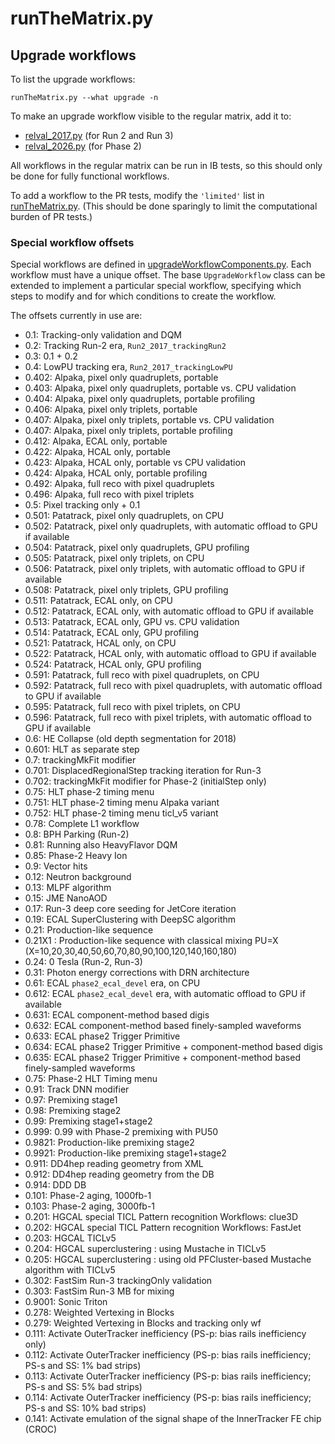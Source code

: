 # runTheMatrix.py

## Upgrade workflows

To list the upgrade workflows:
```
runTheMatrix.py --what upgrade -n
```

To make an upgrade workflow visible to the regular matrix, add it to:
* [relval_2017.py](./python/relval_2017.py) (for Run 2 and Run 3)
* [relval_2026.py](./python/relval_2026.py) (for Phase 2)

All workflows in the regular matrix can be run in IB tests,
so this should only be done for fully functional workflows.

To add a workflow to the PR tests, modify the `'limited'` list in
[runTheMatrix.py](./scripts/runTheMatrix.py).
(This should be done sparingly to limit the computational burden of PR tests.)

### Special workflow offsets

Special workflows are defined in [upgradeWorkflowComponents.py](./python/upgradeWorkflowComponents.py).
Each workflow must have a unique offset.
The base `UpgradeWorkflow` class can be extended to implement a particular special workflow,
specifying which steps to modify and for which conditions to create the workflow.

The offsets currently in use are:
* 0.1: Tracking-only validation and DQM
* 0.2: Tracking Run-2 era, `Run2_2017_trackingRun2`
* 0.3: 0.1 + 0.2
* 0.4: LowPU tracking era, `Run2_2017_trackingLowPU`
* 0.402: Alpaka, pixel only quadruplets, portable
* 0.403: Alpaka, pixel only quadruplets, portable vs. CPU validation
* 0.404: Alpaka, pixel only quadruplets, portable profiling
* 0.406: Alpaka, pixel only triplets, portable
* 0.407: Alpaka, pixel only triplets, portable vs. CPU validation
* 0.407: Alpaka, pixel only triplets, portable profiling
* 0.412: Alpaka, ECAL only, portable
* 0.422: Alpaka, HCAL only, portable
* 0.423: Alpaka, HCAL only, portable vs CPU validation
* 0.424: Alpaka, HCAL only, portable profiling
* 0.492: Alpaka, full reco with pixel quadruplets
* 0.496: Alpaka, full reco with pixel triplets
* 0.5: Pixel tracking only + 0.1
* 0.501: Patatrack, pixel only quadruplets, on CPU
* 0.502: Patatrack, pixel only quadruplets, with automatic offload to GPU if available
* 0.504: Patatrack, pixel only quadruplets, GPU profiling
* 0.505: Patatrack, pixel only triplets, on CPU
* 0.506: Patatrack, pixel only triplets, with automatic offload to GPU if available
* 0.508: Patatrack, pixel only triplets, GPU profiling
* 0.511: Patatrack, ECAL only, on CPU
* 0.512: Patatrack, ECAL only, with automatic offload to GPU if available
* 0.513: Patatrack, ECAL only, GPU vs. CPU validation
* 0.514: Patatrack, ECAL only, GPU profiling
* 0.521: Patatrack, HCAL only, on CPU
* 0.522: Patatrack, HCAL only, with automatic offload to GPU if available
* 0.524: Patatrack, HCAL only, GPU profiling
* 0.591: Patatrack, full reco with pixel quadruplets, on CPU
* 0.592: Patatrack, full reco with pixel quadruplets, with automatic offload to GPU if available
* 0.595: Patatrack, full reco with pixel triplets, on CPU
* 0.596: Patatrack, full reco with pixel triplets, with automatic offload to GPU if available
* 0.6: HE Collapse (old depth segmentation for 2018)
* 0.601: HLT as separate step
* 0.7: trackingMkFit modifier
* 0.701: DisplacedRegionalStep tracking iteration for Run-3
* 0.702: trackingMkFit modifier for Phase-2 (initialStep only)
* 0.75: HLT phase-2 timing menu
* 0.751: HLT phase-2 timing menu Alpaka variant
* 0.752: HLT phase-2 timing menu ticl_v5 variant
* 0.78: Complete L1 workflow
* 0.8: BPH Parking (Run-2)
* 0.81: Running also HeavyFlavor DQM
* 0.85: Phase-2 Heavy Ion
* 0.9: Vector hits
* 0.12: Neutron background
* 0.13: MLPF algorithm
* 0.15: JME NanoAOD
* 0.17: Run-3 deep core seeding for JetCore iteration
* 0.19: ECAL SuperClustering with DeepSC algorithm
* 0.21: Production-like sequence
* 0.21X1 : Production-like sequence with classical mixing PU=X (X=10,20,30,40,50,60,70,80,90,100,120,140,160,180)
* 0.24: 0 Tesla (Run-2, Run-3)
* 0.31: Photon energy corrections with DRN architecture
* 0.61: ECAL `phase2_ecal_devel` era, on CPU
* 0.612: ECAL `phase2_ecal_devel` era, with automatic offload to GPU if available
* 0.631: ECAL component-method based digis
* 0.632: ECAL component-method based finely-sampled waveforms
* 0.633: ECAL phase2 Trigger Primitive
* 0.634: ECAL phase2 Trigger Primitive + component-method based digis
* 0.635: ECAL phase2 Trigger Primitive + component-method based finely-sampled waveforms
* 0.75: Phase-2 HLT Timing menu
* 0.91: Track DNN modifier
* 0.97: Premixing stage1
* 0.98: Premixing stage2
* 0.99: Premixing stage1+stage2
* 0.999: 0.99 with Phase-2 premixing with PU50
* 0.9821: Production-like premixing stage2
* 0.9921: Production-like premixing stage1+stage2
* 0.911: DD4hep reading geometry from XML
* 0.912: DD4hep reading geometry from the DB
* 0.914: DDD DB
* 0.101: Phase-2 aging, 1000fb-1
* 0.103: Phase-2 aging, 3000fb-1
* 0.201: HGCAL special TICL Pattern recognition Workflows: clue3D
* 0.202: HGCAL special TICL Pattern recognition Workflows: FastJet
* 0.203: HGCAL TICLv5
* 0.204: HGCAL superclustering : using Mustache in TICLv5
* 0.205: HGCAL superclustering : using old PFCluster-based Mustache algorithm with TICLv5
* 0.302: FastSim Run-3 trackingOnly validation
* 0.303: FastSim Run-3 MB for mixing
* 0.9001: Sonic Triton
* 0.278: Weighted Vertexing in Blocks
* 0.279: Weighted Vertexing in Blocks and tracking only wf
* 0.111: Activate OuterTracker inefficiency (PS-p: bias rails inefficiency only)
* 0.112: Activate OuterTracker inefficiency (PS-p: bias rails inefficiency; PS-s and SS: 1% bad strips)
* 0.113: Activate OuterTracker inefficiency (PS-p: bias rails inefficiency; PS-s and SS: 5% bad strips)
* 0.114: Activate OuterTracker inefficiency (PS-p: bias rails inefficiency; PS-s and SS: 10% bad strips)
* 0.141: Activate emulation of the signal shape of the InnerTracker FE chip (CROC)
